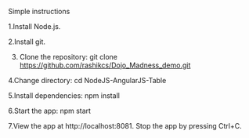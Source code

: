 Simple instructions

1.Install Node.js.

2.Install git.


3. Clone the repository:
git clone https://github.com/rashikcs/Dojo_Madness_demo.git

4.Change directory:
cd NodeJS-AngularJS-Table

5.Install dependencies:
npm install

6.Start the app:
npm start

7.View the app at http://localhost:8081.
Stop the app by pressing Ctrl+C.
